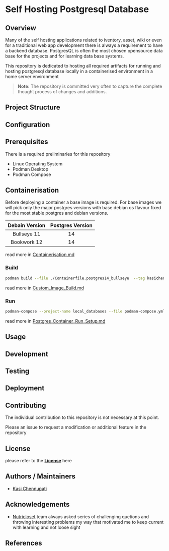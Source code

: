 # Self Hosting Postgresql Database

## Overview

Many of the self hosting applications related to iventory, asset, wiki or even for a traditional web app development there is always a requirement to have a backend database. PostgresQL is often the most chosen opensource data base for the projects and for learning data base systems.

This repository is dedicated to hosting all required artifacts for running and hosting postgresql database locally in a containerised environment in a home server environment

> __Note:__ The repository is committed very often to capture the complete thought process of changes and additions.

## Project Structure

## Configuration

## Prerequisites

There is a required preliminaries for this repository 

- Linux Operating System
- Podman Desktop
- Podman Compose

## Containerisation

Before deploying a container a base image is required.
For base images we will pick only the major postgres versions with base debian os flavour fixed for the most stable postgres and debian versions.

| Debain Version | Postgres Version |
| :------------: | :--------------: |
|  Bullseye 11   |        14        |
|  Bookwork 12   |        14        |

read more in [Containerisation.md](./docs/Containerisation.md)

### Build

```bash
podman build --file ./Containerfile.postgres14_bullseye  --tag kasichennupati/postgres14_bullseye_local
```

read more in [Custom_Image_Build.md](./docs/Custom_Image_Build.md)

### Run

```bash
podman-compose --project-name local_databases --file podman-compose.yml up --detach
```

read more in [Postgres_Container_Run_Setup.md](./docs/Postgres_Container_Run_Setup.md)

## Usage

## Development

## Testing

## Deployment

## Contributing

The individual contribution to this repository is not necessary at this point. 

Please an issue to request a modification or additional feature in the repository

## License

please refer to the __[License](./License.txt)__ here

## Authors / Maintainers

- [Kasi Chennupati](https://github.com/KasiChennupati)

## Acknowledgements

- [Nutricloset](https://www.nutricloset.com) team always asked series of challenging quetions and throwing interesting problems my way that motivated me to keep current with learning and not loose sight

## References
